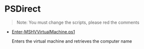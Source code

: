 # PSDirect

> Note: You must change the scripts, please red the comments

+ [Enter-MSHVVirtualMachine.ps1](./Enter-MSHVVirtualMachine.ps1)

  Enters the virtual machine and retrieves the computer name
